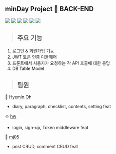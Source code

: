 ## minDay Project 📘 BACK-END

<img src="https://img.shields.io/badge/javaScript-F7DF1E?style=for-the-badge&logo=javaScript&logoColor=white">  <img src="https://img.shields.io/badge/Passport-34E27A?style=for-the-badge&logo=passport&logoColor=white">  <img src="https://img.shields.io/badge/jsonwebtokens-000000?style=for-the-badge&logo=jsonwebtokenst&logoColor=white">  <img src="https://img.shields.io/badge/express-000000?style=for-the-badge&logo=express&logoColor=white">  <img src="https://img.shields.io/badge/dotenv-ECD53F?style=for-the-badge&logo=dotenv&logoColor=white">  <img src="https://img.shields.io/badge/sequelize-52B0E7?style=for-the-badge&logo=Sequelize&logoColor=white"> 


> ## 주요 기능
1. 로그인 & 회원가입 기능
2. JWT 토큰 인증 미들웨어
3. 프론트에서 사용자가 요청하는 각 API 호출에 대한 응답
4. DB Table Model 


> ## 팀원
:christmas_tree: [Hyemin Oh](https://github.com/kelly2657) 
- diary, paragraph, checklist, contents, setting feat

:snowman: [hw](https://github.com/Hye1JEong)

- login, sign-up, Token middleware feat

:santa: [mj05](https://github.com/amamj05)
- post CRUD, comment CRUD feat
